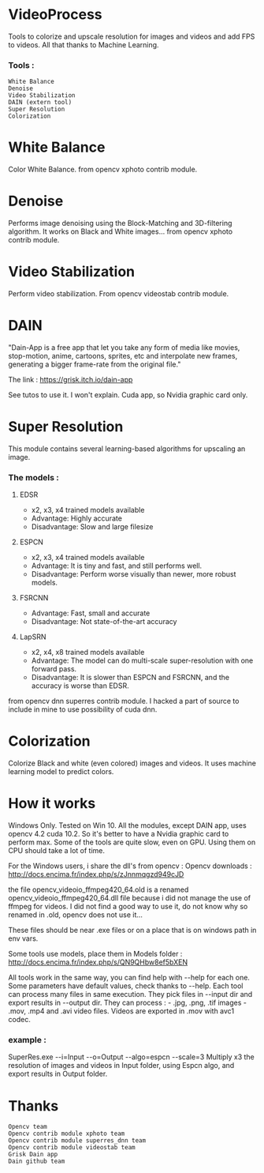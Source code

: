 # VideoProcess
Tools to colorize and upscale resolution for images and videos and add FPS to videos. All that thanks to Machine Learning.
### Tools :
```
White Balance
Denoise
Video Stabilization
DAIN (extern tool)
Super Resolution
Colorization
```

# White Balance
Color White Balance.
from opencv xphoto contrib module.

# Denoise
Performs image denoising using the Block-Matching and 3D-filtering algorithm.
It works on Black and White images...
from opencv xphoto contrib module.

# Video Stabilization
Perform video stabilization.
From opencv videostab contrib module. 

# DAIN
"Dain-App is a free app that let you take any form of media like movies, stop-motion, anime, cartoons,
sprites, etc and interpolate new frames, generating a bigger frame-rate from the original file."

The link : https://grisk.itch.io/dain-app

See tutos to use it. I won't explain.
Cuda app, so Nvidia graphic card only.

# Super Resolution
This module contains several learning-based algorithms for upscaling an image.
### The models :
1. EDSR
    - x2, x3, x4 trained models available
    - Advantage: Highly accurate
    - Disadvantage: Slow and large filesize

2. ESPCN
    - x2, x3, x4 trained models available
    - Advantage: It is tiny and fast, and still performs well.
    - Disadvantage: Perform worse visually than newer, more robust models.
    
3. FSRCNN
    - Advantage: Fast, small and accurate
    - Disadvantage: Not state-of-the-art accuracy
    
4. LapSRN
    - x2, x4, x8 trained models available
    - Advantage: The model can do multi-scale super-resolution with one forward pass.
    - Disadvantage: It is slower than ESPCN and FSRCNN, and the accuracy is worse than EDSR.
    
from opencv dnn superres contrib module.
I hacked a part of source to include in mine to use possibility of cuda dnn.

# Colorization
Colorize Black and white (even colored) images and videos.
It uses machine learning model to predict colors.

# How it works
Windows Only. Tested on Win 10.
All the modules, except DAIN app, uses opencv 4.2 cuda 10.2.
So it's better to have a Nvidia graphic card to perform max.
Some of the tools are quite slow, even on GPU. Using them on CPU should take a lot of time.

For the Windows users, i share the dll's from opencv :
Opencv downloads : http://docs.encima.fr/index.php/s/zJnnmqgzd949cJD

the file opencv_videoio_ffmpeg420_64.old is a renamed opencv_videoio_ffmpeg420_64.dll file because i did not
manage the use of ffmpeg for videos. I did not find a good way to use it, do not know why so renamed in .old,
opencv does not use it...

These files should be near .exe files or on a place that is on windows path in env vars.

Some tools use models, place them in Models folder : http://docs.encima.fr/index.php/s/QN9QHbw8ef5bXEN

All tools work in the same way, you can find help with --help for each one.
Some parameters have default values, check thanks to --help.
Each tool can process many files in same execution. They pick files in --input dir and export results in --output dir.
They can process :
    - .jpg, .png, .tif images
    - .mov, .mp4 and .avi video files.
      Videos are exported in .mov with avc1 codec.

### example :
SuperRes.exe --i=Input --o=Output --algo=espcn --scale=3
Multiply x3 the resolution of images and videos in Input folder, using Espcn algo, and export results in Output folder.

# Thanks
```
Opencv team
Opencv contrib module xphoto team
Opencv contrib module superres_dnn team
Opencv contrib module videostab team
Grisk Dain app
Dain github team
```


